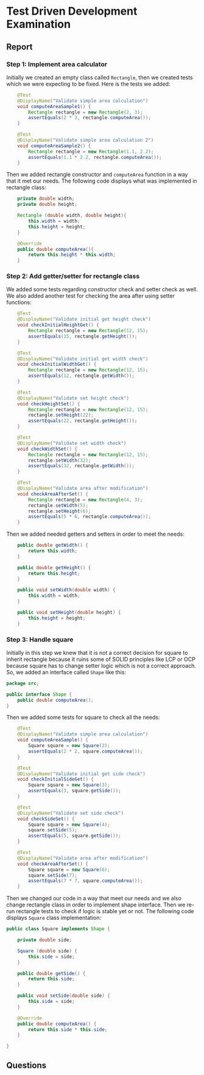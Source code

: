 # Test Driven Development Examination

## Report

### Step 1: Implement area calculator

Initially we created an empty class called `Rectangle`, then we created tests which we were expecting to be fixed. Here is the tests we added:

```java
    @Test
    @DisplayName("Validate simple area calculation")
    void computeAreaSample1() {
        Rectangle rectangle = new Rectangle(2, 3);
        assertEquals(2 * 3, rectangle.computeArea());
    }

    @Test
    @DisplayName("Validate simple area calculation 2")
    void computeAreaSample2() {
        Rectangle rectangle = new Rectangle(1.1, 2.2);
        assertEquals(1.1 * 2.2, rectangle.computeArea());
    }
```
Then we added rectangle constructor and `computeArea` function in a way that it met our needs. The following code displays what was implemented in rectangle class:

```java
    private double width;
    private double height;

    Rectangle (double width, double height){
        this.width = width;
        this.height = height;
    }

    @Override
    public double computeArea(){
        return this.height * this.width;
    }
```

### Step 2: Add getter/setter for rectangle class

We added some tests regarding constructor check and setter check as well. We also added another test for checking the area after using setter functions:

```java
    @Test
    @DisplayName("Validate initial get height check")
    void checkInitialHeightGet() {
        Rectangle rectangle = new Rectangle(12, 15);
        assertEquals(15, rectangle.getHeight());
    }

    @Test
    @DisplayName("Validate initial get width check")
    void checkInitialWidthGet() {
        Rectangle rectangle = new Rectangle(12, 15);
        assertEquals(12, rectangle.getWidth());
    }

    @Test
    @DisplayName("Validate set height check")
    void checkHeightSet() {
        Rectangle rectangle = new Rectangle(12, 15);
        rectangle.setHeight(22);
        assertEquals(22, rectangle.getHeight());
    }

    @Test
    @DisplayName("Validate set width check")
    void checkWidthSet() {
        Rectangle rectangle = new Rectangle(12, 15);
        rectangle.setWidth(32);
        assertEquals(32, rectangle.getWidth());
    }

    @Test
    @DisplayName("Validate area after modification")
    void checkAreaAfterSet() {
        Rectangle rectangle = new Rectangle(4, 3);
        rectangle.setWidth(5);
        rectangle.setHeight(6);
        assertEquals(5 * 6, rectangle.computeArea());
    }
```

Then we added needed getters and setters in order to meet the needs:

```java
    public double getWidth() {
        return this.width;
    }

    public double getHeight() {
        return this.height;
    }

    public void setWidth(double width) {
        this.width = width;
    }

    public void setHeight(double height) {
        this.height = height;
    }
```

### Step 3: Handle square

Initially in this step we knew that it is not a correct decision for square to inherit rectangle because it ruins some of SOLID principles like LCP or OCP because square has to change setter logic which is not a correct approach. So, we added an interface called `Shape` like this:

```java
package src;

public interface Shape {
    public double computeArea();
}
```

Then we added some tests for square to check all the needs:

```java
    @Test
    @DisplayName("Validate simple area calculation")
    void computeAreaSample() {
        Square square = new Square(2);
        assertEquals(2 * 2, square.computeArea());
    }

    @Test
    @DisplayName("Validate initial get side check")
    void checkInitialSideGet() {
        Square square = new Square(3);
        assertEquals(3, square.getSide());
    }

    @Test
    @DisplayName("Validate set side check")
    void checkSideSet() {
        Square square = new Square(4);
        square.setSide(5);
        assertEquals(5, square.getSide());
    }

    @Test
    @DisplayName("Validate area after modification")
    void checkAreaAfterSet() {
        Square square = new Square(6);
        square.setSide(7);
        assertEquals(7 * 7, square.computeArea());
    }
```

Then we changed our code in a way that meet our needs and we also change rectangle class in order to implement shape interface. Then we re-run rectangle tests to check if logic is stable yet or not. The following code displays `Square` class implementation:

```java
public class Square implements Shape {

    private double side;

    Square (double side) {
        this.side = side;
    }

    public double getSide() {
        return this.side;
    }

    public void setSide(double side) {
        this.side = side;
    }

    @Override
    public double computeArea() {
        return this.side * this.side;
    }

}
```

## Questions
